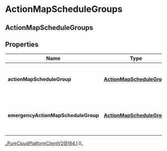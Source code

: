 # ActionMapScheduleGroups

## ActionMapScheduleGroups

## Properties

|Name | Type | Description | Notes|
|------------ | ------------- | ------------- | -------------|
| **actionMapScheduleGroup** | [**ActionMapScheduleGroup**](ActionMapScheduleGroup) | The actions map&#39;s associated schedule group. | |
| **emergencyActionMapScheduleGroup** | [**ActionMapScheduleGroup**](ActionMapScheduleGroup) | The action map&#39;s associated emergency schedule group. | [optional] |



_PureCloudPlatformClientV2@164.1.0_
